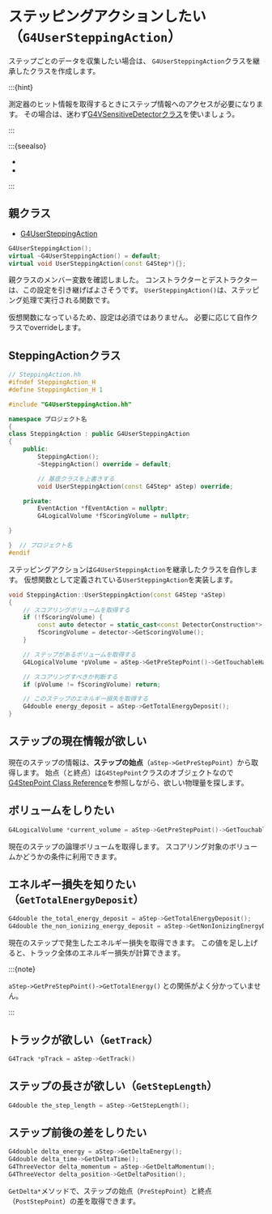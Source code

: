 # ステッピングアクションしたい（``G4UserSteppingAction``）

ステップごとのデータを収集したい場合は、
``G4UserSteppingAction``クラスを継承したクラスを作成します。

:::{hint}

測定器のヒット情報を取得するときにステップ情報へのアクセスが必要になります。
その場合は、迷わず[G4VSensitiveDetectorクラス](./geant4-sensor-sensitivedetector.md)を使いましょう。

:::

:::{seealso}

- [](./geant4-step.md)
- [](./geant4-sensor-sensitivedetector.md)

:::

## 親クラス

- [G4UserSteppingAction](https://geant4.kek.jp/Reference/11.2.0/classG4UserSteppingAction.html)

```cpp
G4UserSteppingAction();
virtual ~G4UserSteppingAction() = default;
virtual void UserSteppingAction(const G4Step*){};
```

親クラスのメンバー変数を確認しました。
コンストラクターとデストラクターは、この設定を引き継げばよさそうです。
``UserSteppingAction()``は、ステッピング処理で実行される関数です。

仮想関数になっているため、設定は必須ではありません。
必要に応じて自作クラスでoverrideします。

## SteppingActionクラス

```cpp
// SteppingAction.hh
#ifndef SteppingAction_H
#define SteppingAction_H 1

#include "G4UserSteppingAction.hh"

namespace プロジェクト名
{
class SteppingAction : public G4UserSteppingAction
{
    public:
        SteppingAction();
        ~SteppingAction() override = default;

        // 基底クラスを上書きする
        void UserSteppingAction(const G4Step* aStep) override;

    private:
        EventAction *fEventAction = nullptr;
        G4LogicalVolume *fScoringVolume = nullptr;

}

}  // プロジェクト名
#endif
```

ステッピングアクションは``G4UserSteppingAction``を継承したクラスを自作します。
仮想関数として定義されている``UserSteppingAction``を実装します。


```cpp
void SteppingAction::UserSteppingAction(const G4Step *aStep)
{
    // スコアリングボリュームを取得する
    if (!fScoringVolume) {
        const auto detector = static_cast<const DetectorConstruction*>(G4RunManager::GetRunManager()->GetUserDetectorConstruction());
        fScoringVolume = detector->GetScoringVolume();
    }

    // ステップがあるボリュームを取得する
    G4LogicalVolume *pVolume = aStep->GetPreStepPoint()->GetTouchableHandle()->GetVolume()->GetLogicalVolume();

    // スコアリングすべきか判断する
    if (pVolume != fScoringVolume) return;

    // このステップのエネルギー損失を取得する
    G4double energy_deposit = aStep->GetTotalEnergyDeposit();
}
```

## ステップの現在情報が欲しい

現在のステップの情報は、**ステップの始点**（``aStep->GetPreStepPoint``）から取得します。
始点（と終点）は``G4StepPoint``クラスのオブジェクトなので[G4StepPoint Class Reference](https://apc.u-paris.fr/~franco/g4doxy/html/classG4StepPoint.html)を参照しながら、欲しい物理量を探します。

## ボリュームをしりたい

```cpp
G4LogicalVolume *current_volume = aStep->GetPreStepPoint()->GetTouchableHandle()->GetVolume()->GetLogicalVolume()
```

現在のステップの論理ボリュームを取得します。
スコアリング対象のボリュームかどうかの条件に利用できます。

## エネルギー損失を知りたい（``GetTotalEnergyDeposit``）

```cpp
G4double the_total_energy_deposit = aStep->GetTotalEnergyDeposit();
G4double the_non_ionizing_energy_deposit = aStep->GetNonIonizingEnergyDeposit();
```

現在のステップで発生したエネルギー損失を取得できます。
この値を足し上げると、トラック全体のエネルギー損失が計算できます。

:::{note}

``aStep->GetPreStepPoint()->GetTotalEnergy()`` との関係がよく分かっていません。

:::

## トラックが欲しい（``GetTrack``）

```cpp
G4Track *pTrack = aStep->GetTrack()
```

## ステップの長さが欲しい（``GetStepLength``）

```cpp
G4double the_step_length = aStep->GetStepLength();
```

## ステップ前後の差をしりたい

```cpp
G4double delta_energy = aStep->GetDeltaEnergy();
G4double delta_time->GetDeltaTime();
G4ThreeVector delta_momentum = aStep->GetDeltaMomentum();
G4ThreeVector delta_position->GetDeltaPosition();
```

``GetDelta*``メソッドで、ステップの始点（``PreStepPoint``）と終点（``PostStepPoint``）の差を取得できます。

